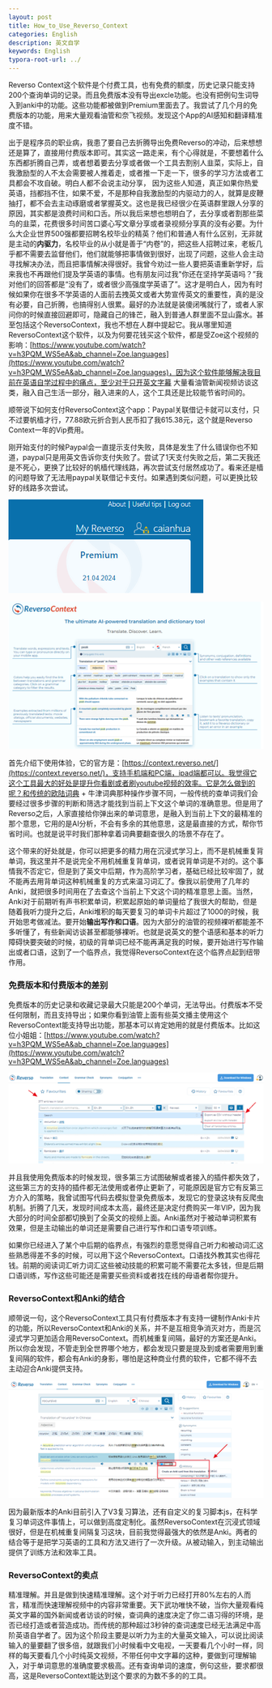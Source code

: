```yaml
---
layout: post
title: How_to_Use_Reverso_Context
categories: English
description: 英文自学
keywords: English
typora-root-url: ../
---
```


Reverso Context这个软件是个付费工具，也有免费的额度，历史记录只能支持200个查询单词的记录。而且免费版本没有导出excle功能。也没有把例句生词导入到anki中的功能。这些功能都被做到Premium里面去了。我尝试了几个月的免费版本的功能，用来大量观看油管和奈飞视频。发现这个App的AI感知和翻译精准度不错。

出于是程序员的职业病，我患了要自己去折腾导出免费Reverso的冲动，后来想想还是算了，直接用付费版本即可。其实这一路走来，有个心得就是，不要想着什么东西都折腾自己弄，或者想着要去分享或者做一个工具去割别人韭菜，实际上，自我激励型的人不太会需要被人推着走，或者推一下走一下，很多的学习方法或者工具都会不攻自破。明白人都不会说主动分享， 因为这些人知道，真正如果你热爱英语，挡都挡不住，如果不爱，不是那种自我激励型的内驱动力的人，就算是皮鞭抽打，都不会去主动琢磨或者掌握英文。这也是我已经很少在英语群里跟人分享的原因，其实都是浪费时间和口舌。所以我后来想也想明白了，去分享或者割那些菜鸟的韭菜，花费很多时间苦口婆心写文章分享或者录视频分享真的没有必要。为什么大企业世界500强都要招聘名校毕业的精英？他们和普通人有什么区别，无非就是主动的**内驱力**，名校毕业的从小就是善于“内卷”的，把这些人招聘过来，老板几乎都不需要去监督他们，他们就能够把事情做到很好，出现了问题，这些人会主动寻找解决办法，而且把事情解决得很好。我曾今劝过一些人要把英语重新学好，后来我也不再跟他们提及学英语的事情。也有朋友问过我"你还在坚持学英语吗？”我对他们的回答都是“没有了，或者很少高强度学英语了”。这才是明白人，因为有时候如果你在很多不学英语的人面前去拽英文或者大势宣传英文的重要性，真的是没有必要，自己折腾，也搞得别人很累。最好的办法就是装傻闭嘴就行了，或者人家问你的时候直接回避即可，隐藏自己的锋芒，融入到普通人群里面不显山露水。甚至包括这个ReversoContext，我也不想在人群中提起它。我从哪里知道ReversoContext这个软件，以及为何要花钱买这个软件，都是受Zoe这个视频的影响：[https://www.youtube.com/watch?v=h3PQM_WS5eA&ab_channel=Zoe.languages](https://www.youtube.com/watch?v=h3PQM_WS5eA&ab_channel=Zoe.languages)，因为这个软件能够解决我目前在英语自学过程中的痛点，至少对于只开英文字幕 大量看油管新闻视频访谈这类，融入自己生活一部分，融入进来的人，这个工具还是比较能节省时间的。

顺带说下如何支付ReversoContext这个app：Paypal关联借记卡就可以支付，只不过要帆樯才行，77.88欧元折合到人民币扣了我615.38元，这个就是Reverso Context一年的Vip费用。

刚开始支付的时候Paypal会一直提示支付失败，具体是发生了什么错误你也不知道，paypal只是用英文告诉你支付失败了。尝试了1天支付失败之后，第二天我还是不死心，更换了比较好的帆樯代理线路，再次尝试支付居然成功了。看来还是樯的问题导致了无法用paypal关联借记卡支付。如果遇到类似问题，可以更换比较好的线路多次尝试。

![image-20230422085859262](/images/posts/image-20230422085859262.png)

![image-20230422085944261](/images/posts/image-20230422085944261.png)

首先介绍下使用体验，它的官方是：[https://context.reverso.net/](https://context.reverso.net/)，支持手机端和PC端，ipad端都可以。我觉得它这个工具最大的好处是提升你看剧或者刷youtube视频的效率。它是怎么做到的呢？和传统的欧陆词典 + 牛津词典那种操作步骤不同，一般传统的查单词我们会要经过很多步骤的判断和筛选才能找到当前上下文这个单词的准确意思。但是用了Reverso之后，人家直接给你弹出来的单词意思，是融入到当前上下文的最精准的那个意思，它用的是AI分析，不会有多余的其他意思，这是最直接的方式，帮你节省时间。也就是说平时我们那种拿着词典要翻查很久的场景不存在了。

这个带来的好处就是，你可以把更多的精力用在沉浸式学习上，而不是机械重复背单词，我这里并不是说完全不用机械重复背单词，或者说背单词是不对的。这个事情我不否定它，但是到了英文中后期，作为高阶学习者，基础已经比较牢固了，就不能再去用背单词这种机械重复的方式来温习词汇了。像我以前使用了几年的Anki，就把很多时间用在了去查这个当前上下文这个词的精准意思上面。当然，Anki对于前期听有声书积累单词，积累起原始的单词量给了我很大的帮助，但是随着我听力提升之后，Anki堆积的每天要复习的单词卡片超过了1000的时候，我开始思考做减法。要开始**输出写作和口语**。因为大部分的油管的视频裸听都能差不多听懂了，有些新闻访谈甚至都能够裸听。也就是说英文的整个语感和基本的听力障碍快要突破的时候，初级的背单词已经不能再满足我的时候，要开始进行写作输出或者口语，这到了一个临界点，我觉得ReversoContext在这个临界点起到纽带作用。

### 免费版本和付费版本的差别

免费版本的历史记录和收藏记录最大只能是200个单词，无法导出。付费版本不受任何限制，而且支持导出；如果你看到油管上面有些英文播主使用这个ReversoContext能支持导出功能，那基本可以肯定她用的就是付费版本。比如这位小姐姐：[https://www.youtube.com/watch?v=h3PQM_WS5eA&ab_channel=Zoe.languages](https://www.youtube.com/watch?v=h3PQM_WS5eA&ab_channel=Zoe.languages)

![image-20230422091446411](/images/posts/image-20230422091446411.png)

并且我使用免费版本的时候发现，很多第三方试图破解或者接入的插件都失效了，这些第三方的支持的插件都无法使用或者停止更新了，可能原因是官方它有反第三方介入的策略，我曾试图写代码去模拟登录免费版本，发现它的登录这块有反爬虫机制。折腾了几天，发现时间成本太高，最终还是决定付费购买一年VIP，因为我大部分的时间全部都切换到了全英文的视频上面。Anki虽然对于被动单词积累有效果，但是主动输出的单词还是需要自己进行写作和口语专项训练。 

如果你已经进入了某个中后期的临界点，有强烈的意愿觉得自己听力和被动词汇这些熟悉得差不多的时候，可以用下这个ReversoContext。口语找外教其实也得花钱。前期的阅读词汇听力词汇这些被动技能的积累可能不需要花太多钱，但是后期口语训练，写作这些可能还是需要买些资料或者找在线的母语者帮你提升。

### ReversoContext和Anki的结合

顺带说一句，这个ReversoContext工具只有付费版本才有支持一键制作Anki卡片的功能，所以ReversoContext和Anki的关系，并不是互相竞争消灭对方，而是沉浸式学习更加适合用ReversoContext。而机械重复间隔，最好的方案还是Anki。所以你会发现，不管走到全世界哪个地方，都会发现只要是提及到或者需要用到重复间隔的软件，都会有Anki的身影，哪怕是这种商业付费的软件，它都不得不去主动迎合Anki提供支持。

![image-20230422103229377](/images/posts/image-20230422103229377.png)

因为最新版本的Anki目前引入了V3复习算法，还有自定义的复习脚本js，在科学复习单词这件事情上，可以做到高度定制化。虽然ReversoContext在沉浸式领域很好，但是在机械重复间隔复习这块，目前我觉得最强大的依然是Anki。两者的结合等于是把学习英语的工具和方法又进行了一次升级。从被动输入，到主动输出提供了训练方法和效率工具。

### ReversoContext的卖点

精准理解。并且是做到快速精准理解。这个对于听力已经打开80%左右的人而言，精准而快速理解视频中的内容非常重要。天下武功唯快不破，当你大量观看纯英文字幕的国外新闻或者访谈的时候，查词典的速度决定了你二语习得的环境，是否已经打造或者营造成功。而传统的那种超过3秒钟的查词速度已经无法满足中高阶英语自学者了。因为这个阶段主要是以听力为主的大量英文输入，可以说比阅读输入的量要翻了很多倍，就跟我们小时候看中文电视，一天要看几个小时一样，同样的每天要看几个小时纯英文视频，不带任何中文字幕的这种，要做到可理解输入，对于单词意思的准确度要求极高。还有查询单词的速度，例句这些，要求都很高，这是ReversoContext能达到这个要求的为数不多的的工具。
